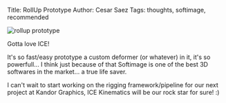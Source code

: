 Title: RollUp Prototype
Author: Cesar Saez
Tags: thoughts, softimage, recommended

![rollup prototype]({filename}images/rollup_ICE.png "Rollup prototype")

Gotta love ICE!

It's so fast/easy prototype a custom deformer (or whatever)
in it, it's so powerfull... I think just because of that Softimage is one of
the best 3D softwares in the market... a true life saver.

I can't wait to start working on the rigging framework/pipeline for our
next project at Kandor Graphics, ICE Kinematics will be our rock star for sure! :)
